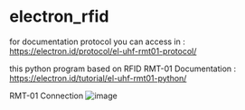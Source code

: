 # electron_rfid

for documentation protocol you can access in : https://electron.id/protocol/el-uhf-rmt01-protocol/

this python program based on RFID RMT-01 Documentation : https://electron.id/tutorial/el-uhf-rmt01-python/

RMT-01 Connection
![image](https://github.com/user-attachments/assets/be5187dc-e1a5-47da-9cc9-289d76296a3e)

